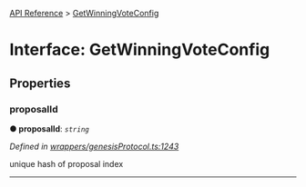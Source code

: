 [API Reference](../README.md) > [GetWinningVoteConfig](../interfaces/GetWinningVoteConfig.md)



# Interface: GetWinningVoteConfig


## Properties
<a id="proposalId"></a>

###  proposalId

**●  proposalId**:  *`string`* 

*Defined in [wrappers/genesisProtocol.ts:1243](https://github.com/daostack/arc.js/blob/f343aa24/lib/wrappers/genesisProtocol.ts#L1243)*



unique hash of proposal index




___


